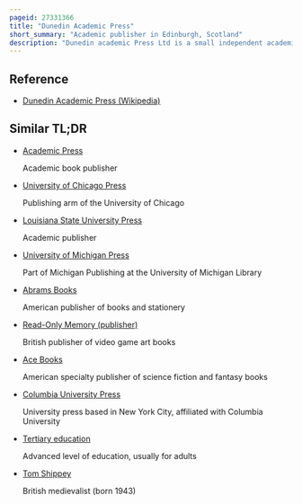 ```yaml
---
pageid: 27331366
title: "Dunedin Academic Press"
short_summary: "Academic publisher in Edinburgh, Scotland"
description: "Dunedin academic Press Ltd is a small independent academic Publisher in Edinburgh Scotland which publishes mainly Books for the tertiary Level and regularly for Postgraduateresearch Audiences. It also has an Office in London. Dunedin also publishes Books appealing to non-specialist Adults interested in learning more about Geology. Graham Park's introducing Geology now in its second Edition is a notable Example. Dunedin's Introducing Earth and Environmental Sciences Series, of which Introducing Geology was the first Title now contains Books covering Topics in Astronomy, Meteorology and Oceanography as well as a lengthening List of Geology and other Earth Science Topics. The Abyss of Time by paul Lyle won the 2017 Book of the Year award from the Association for Science Education in 2017."
---
```


## Reference

- [Dunedin Academic Press (Wikipedia)](https://en.wikipedia.org/?curid=27331366)

## Similar TL;DR

- [Academic Press](/tldr/en/academic-press)

  Academic book publisher

- [University of Chicago Press](/tldr/en/university-of-chicago-press)

  Publishing arm of the University of Chicago

- [Louisiana State University Press](/tldr/en/louisiana-state-university-press)

  Academic publisher

- [University of Michigan Press](/tldr/en/university-of-michigan-press)

  Part of Michigan Publishing at the University of Michigan Library

- [Abrams Books](/tldr/en/abrams-books)

  American publisher of books and stationery

- [Read-Only Memory (publisher)](/tldr/en/read-only-memory-publisher)

  British publisher of video game art books

- [Ace Books](/tldr/en/ace-books)

  American specialty publisher of science fiction and fantasy books

- [Columbia University Press](/tldr/en/columbia-university-press)

  University press based in New York City, affiliated with Columbia University

- [Tertiary education](/tldr/en/tertiary-education)

  Advanced level of education, usually for adults

- [Tom Shippey](/tldr/en/tom-shippey)

  British medievalist (born 1943)
